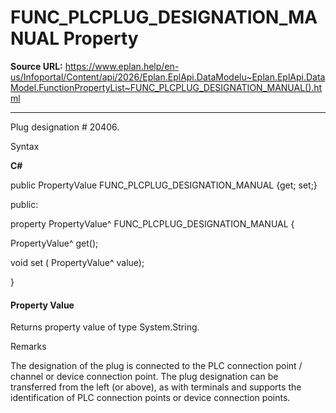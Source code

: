 # FUNC_PLCPLUG_DESIGNATION_MANUAL Property

**Source URL:** https://www.eplan.help/en-us/Infoportal/Content/api/2026/Eplan.EplApi.DataModelu~Eplan.EplApi.DataModel.FunctionPropertyList~FUNC_PLCPLUG_DESIGNATION_MANUAL().html

---

Plug designation # 20406.

Syntax

**C#**



public PropertyValue FUNC_PLCPLUG_DESIGNATION_MANUAL {get; set;}

public:

property PropertyValue^ FUNC_PLCPLUG_DESIGNATION_MANUAL {

   PropertyValue^ get();

   void set (    PropertyValue^ value);

}


#### Property Value

Returns property value of type System.String.

Remarks

The designation of the plug is connected to the PLC connection point / channel or device connection point. The plug designation can be transferred from the left (or above), as with terminals and supports the identification of PLC connection points or device connection points.
